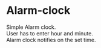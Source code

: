 # Alarm-clock
Simple Alarm clock.<br>
User has to enter hour and minute.<br>
Alarm clock notifies on the set time.
